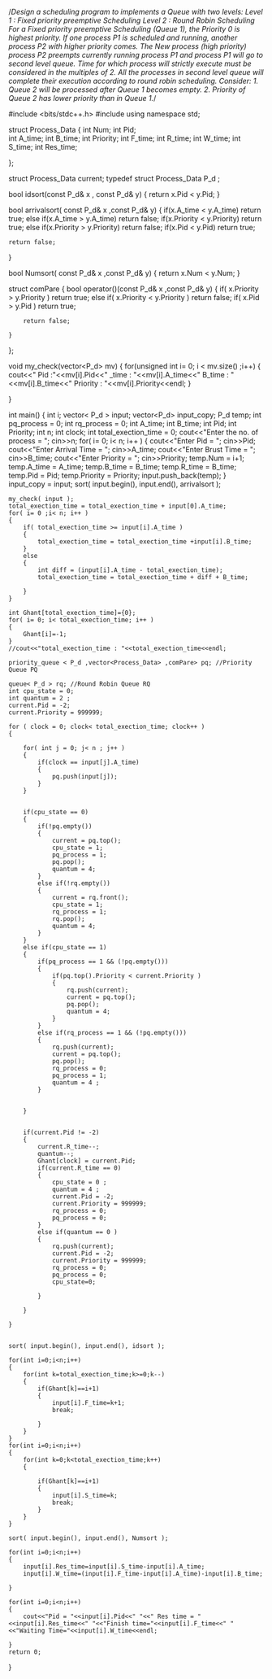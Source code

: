/*Design a scheduling program to implements a Queue with two levels:
Level 1 : Fixed priority preemptive Scheduling
Level 2 : Round Robin Scheduling
For a Fixed priority preemptive Scheduling (Queue 1), the Priority 0 is highest priority. If one
process P1 is scheduled and running, another process P2 with higher priority comes. The New
process (high priority) process P2 preempts currently running process P1 and process P1 will go
to second level queue. Time for which process will strictly execute must be considered in the
multiples of 2.
All the processes in second level queue will complete their execution according to round robin
scheduling.
Consider: 1. Queue 2 will be processed after Queue 1 becomes empty.
2. Priority of Queue 2 has lower priority than in Queue 1.*/

#include <bits/stdc++.h>
#include<iostream>
using namespace std;

struct Process_Data
{
	int Num;
	int Pid;  
	int A_time;
	int B_time; 
	int Priority;
	int F_time; 
	int R_time; 
	int W_time; 
	int S_time; 
	int Res_time;

};

struct Process_Data current;
typedef struct Process_Data P_d ;

bool idsort(const P_d& x , const P_d& y)
{
	return x.Pid < y.Pid;
}

bool arrivalsort( const P_d& x ,const P_d& y)
{
	if(x.A_time < y.A_time)
		return true;
	else if(x.A_time > y.A_time)
		return false;
	if(x.Priority < y.Priority)
		return true;
	else if(x.Priority > y.Priority)
		return false;
	if(x.Pid < y.Pid)
		return true;

	return false;
}


bool Numsort( const P_d& x ,const P_d& y)
{
	return x.Num < y.Num;
}

struct comPare
{
	bool operator()(const P_d& x ,const P_d& y)
	{
		if( x.Priority > y.Priority )
			return true;
		else if( x.Priority < y.Priority )
			return false;
		if( x.Pid > y.Pid )
			return true;

		return false;
		
	}
	
};


void my_check(vector<P_d> mv)
{
	for(unsigned int i= 0; i < mv.size() ;i++)
	{
		cout<<" Pid :"<<mv[i].Pid<<" _time : "<<mv[i].A_time<<" B_time : "<<mv[i].B_time<<" Priority : "<<mv[i].Priority<<endl;
	}

}

int main()
{
	int i;
	vector< P_d > input;
	vector<P_d> input_copy;
	P_d temp;
	int pq_process = 0; 
	int rq_process = 0; 
	int A_time;
	int B_time;
	int Pid;
	int Priority;
	int n;
	int clock;
	int total_exection_time = 0;
	cout<<"Enter the no. of process = ";
	cin>>n;
	for( i= 0; i< n; i++ )
	{
		cout<<"Enter Pid = ";
		cin>>Pid;
		cout<<"Enter Arrival Time = ";
		cin>>A_time;
		cout<<"Enter Brust Time = ";
		cin>>B_time;
		cout<<"Enter Priority = ";
		cin>>Priority;
		temp.Num = i+1;
		temp.A_time = A_time;
		temp.B_time = B_time;
		temp.R_time = B_time;
		temp.Pid = Pid;
		temp.Priority = Priority;
		input.push_back(temp);
	}
	input_copy = input;
	sort( input.begin(), input.end(), arrivalsort );
    
    my_check( input ); 
    total_exection_time = total_exection_time + input[0].A_time;
    for( i= 0 ;i< n; i++ )
    {
    	if( total_exection_time >= input[i].A_time )
    	{
    		total_exection_time = total_exection_time +input[i].B_time;
    	}
    	else
    	{
    		int diff = (input[i].A_time - total_exection_time);
    		total_exection_time = total_exection_time + diff + B_time;

    	}
    }

	int Ghant[total_exection_time]={0}; 
	for( i= 0; i< total_exection_time; i++ )
	{
		Ghant[i]=-1;
	}
	//cout<<"total_exection_time : "<<total_exection_time<<endl;

	priority_queue < P_d ,vector<Process_Data> ,comPare> pq; //Priority Queue PQ

	queue< P_d > rq; //Round Robin Queue RQ
	int cpu_state = 0; 
	int quantum = 2 ; 
	current.Pid = -2;
	current.Priority = 999999;

	for ( clock = 0; clock< total_exection_time; clock++ )
	{
		
		for( int j = 0; j< n ; j++ )
		{
			if(clock == input[j].A_time)
			{
				pq.push(input[j]);
			}
		}
		

		if(cpu_state == 0) 
		{
			if(!pq.empty())
			{
				current = pq.top();
				cpu_state = 1;
				pq_process = 1;
				pq.pop();
				quantum = 4; 
			}
			else if(!rq.empty())
			{
				current = rq.front();
				cpu_state = 1;
				rq_process = 1;
				rq.pop();
				quantum = 4;
			}
		}
		else if(cpu_state == 1) 
		{
			if(pq_process == 1 && (!pq.empty()))
			{
				if(pq.top().Priority < current.Priority )
				{
					rq.push(current); 
					current = pq.top();
					pq.pop();
					quantum = 4; 
				}
			}
			else if(rq_process == 1 && (!pq.empty())) 
			{
				rq.push(current);
				current = pq.top();
				pq.pop();
				rq_process = 0;
				pq_process = 1;
				quantum = 4 ;
			}
			

		}


		if(current.Pid != -2) 
		{
			current.R_time--;
			quantum--;
			Ghant[clock] = current.Pid;
			if(current.R_time == 0) 
			{
				cpu_state = 0 ;
				quantum = 4 ;
				current.Pid = -2;
				current.Priority = 999999;
				rq_process = 0;
				pq_process = 0;
			}
			else if(quantum == 0 ) 
			{
				rq.push(current);
				current.Pid = -2;
				current.Priority = 999999;
				rq_process = 0;
				pq_process = 0;
				cpu_state=0;

			}

		}
		
	}


	sort( input.begin(), input.end(), idsort );
	
	for(int i=0;i<n;i++)
	{
		for(int k=total_exection_time;k>=0;k--)
		{
			if(Ghant[k]==i+1)
			{
				input[i].F_time=k+1;
				break;

			}
		}
	}
	for(int i=0;i<n;i++)
	{
		for(int k=0;k<total_exection_time;k++)
		{

			if(Ghant[k]==i+1)
			{
				input[i].S_time=k;
				break;
			}
		}
	}
	
	sort( input.begin(), input.end(), Numsort );

	for(int i=0;i<n;i++)
	{
		input[i].Res_time=input[i].S_time-input[i].A_time;
		input[i].W_time=(input[i].F_time-input[i].A_time)-input[i].B_time;

	}
	
	for(int i=0;i<n;i++)
	{
		cout<<"Pid = "<<input[i].Pid<<" "<<" Res time = "<<input[i].Res_time<<" "<<"Finish time="<<input[i].F_time<<" "<<"Waiting Time="<<input[i].W_time<<endl;
		
	}	
	return 0;
}

